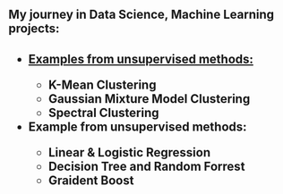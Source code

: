 <h2>My journey in Data Science, Machine Learning projects:<h2>
  <ul>
    <li> <a href="/KMean Method/README.md">Examples from unsupervised methods: </a></li>
    <ul>
      <li>K-Mean Clustering  </li>
      <li>Gaussian Mixture Model Clustering</li>
      <li>Spectral Clustering</li>
    </ul>
    <li>Example from unsupervised methods:</li>
    <ul>
      <li>Linear & Logistic Regression</li>
      <li>Decision Tree and Random Forrest</li>
      <li>Graident Boost</li>
    </ul>

</ul>
